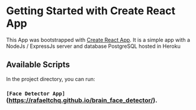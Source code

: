 # Getting Started with Create React App

This App was bootstrapped with [Create React App](https://github.com/facebook/create-react-app).
It is a simple app with a NodeJs / ExpressJs server and database PostgreSQL hosted in Heroku 
## Available Scripts

In the project directory, you can run:

### `[Face Detector App]`(https://rafaeltchq.github.io/brain_face_detector/).

